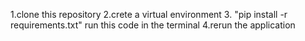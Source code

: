 1.clone this repository
2.crete a virtual environment
3. "pip install -r requirements.txt" run this code in the terminal
4.rerun the application
